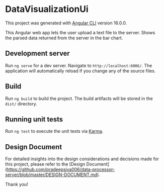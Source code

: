 # DataVisualizationUi

This project was generated with [Angular CLI](https://github.com/angular/angular-cli) version 16.0.0.

This Angular web app lets the user upload a text file to the server. Shows the parsed data returned from the server in the bar chart.

## Development server

Run `ng serve` for a dev server. Navigate to `http://localhost:6006/`. The application will automatically reload if you change any of the source files.

## Build

Run `ng build` to build the project. The build artifacts will be stored in the `dist/` directory.

## Running unit tests

Run `ng test` to execute the unit tests via [Karma](https://karma-runner.github.io).

## Design Document

For detailed insights into the design considerations and decisions made for this project, please refer to the [Design Document] (https://github.com/pradeepsiva006/data-processor-server/blob/master/DESIGN-DOCUMENT.md).

Thank you!
